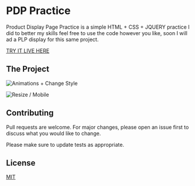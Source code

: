 # PDP Practice

Product Display Page Practice is a simple HTML + CSS + JQUERY practice I did to better my skills
feel free to use the code however you like, soon I will ad a PLP display for this same project.


[TRY IT LIVE HERE](https://codepen.io/HebertCordero/pen/jOqmdNR)

## The Project

![Animations + Change Style](https://media.giphy.com/media/d695GHtl2NqkH4cGPS/giphy.gif)

![Resize / Mobile](https://media.giphy.com/media/UTN6OyY3C9VCWhvHq2/giphy.gif)


## Contributing
Pull requests are welcome. For major changes, please open an issue first to discuss what you would like to change.

Please make sure to update tests as appropriate.

## License
[MIT](https://choosealicense.com/licenses/mit/)
